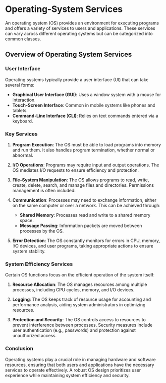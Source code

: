 # Operating-System Services

An operating system (OS) provides an environment for executing programs and offers a variety of services to users and applications. These services can vary across different operating systems but can be categorized into common classes.

## Overview of Operating System Services

### User Interface
Operating systems typically provide a user interface (UI) that can take several forms:
- **Graphical User Interface (GUI)**: Uses a window system with a mouse for interaction.
- **Touch-Screen Interface**: Common in mobile systems like phones and tablets.
- **Command-Line Interface (CLI)**: Relies on text commands entered via a keyboard.

### Key Services
1. **Program Execution**: The OS must be able to load programs into memory and run them. It also handles program termination, whether normal or abnormal.
   
2. **I/O Operations**: Programs may require input and output operations. The OS mediates I/O requests to ensure efficiency and protection.

3. **File-System Manipulation**: The OS allows programs to read, write, create, delete, search, and manage files and directories. Permissions management is often included.

4. **Communication**: Processes may need to exchange information, either on the same computer or over a network. This can be achieved through:
   - **Shared Memory**: Processes read and write to a shared memory space.
   - **Message Passing**: Information packets are moved between processes by the OS.

5. **Error Detection**: The OS constantly monitors for errors in CPU, memory, I/O devices, and user programs, taking appropriate actions to ensure system stability.

### System Efficiency Services
Certain OS functions focus on the efficient operation of the system itself:

1. **Resource Allocation**: The OS manages resources among multiple processes, including CPU cycles, memory, and I/O devices.

2. **Logging**: The OS keeps track of resource usage for accounting and performance analysis, aiding system administrators in optimizing resources.

3. **Protection and Security**: The OS controls access to resources to prevent interference between processes. Security measures include user authentication (e.g., passwords) and protection against unauthorized access.

### Conclusion
Operating systems play a crucial role in managing hardware and software resources, ensuring that both users and applications have the necessary services to operate effectively. A robust OS design prioritizes user experience while maintaining system efficiency and security.

